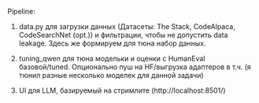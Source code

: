 Pipeline:
1. data.py для загрузки данных (Датасеты: The Stack, CodeAlpaca, CodeSearchNet (opt.)) и фильтрации, чтобы не допустить data leakage.
Здесь же формируем для тюна набор данных. 
2. tuning_qwen для тюна модельки и оценки с HumanEval базовой/tuned. Опционально пуш на HF/выгрузка адаптеров в т.ч.
(я тюнил разные несколько моделек для данной задачи)

3. UI для LLM, базируемый на стримлите (http://localhost:8501/)
